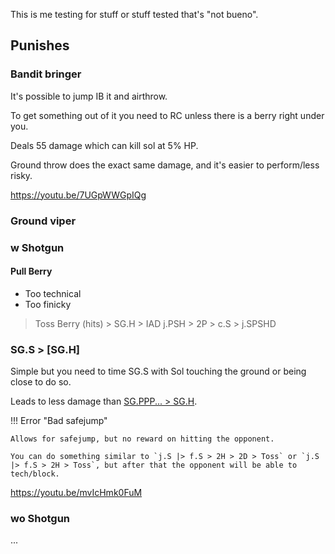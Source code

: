This is me testing for stuff or stuff tested that's "not bueno".

## Punishes


### Bandit bringer

It's possible to jump IB it and airthrow.

To get something out of it you need to RC unless there is a berry right under you.

Deals 55 damage which can kill sol at 5% HP.

Ground throw does the exact same damage, and it's easier to perform/less risky.

https://youtu.be/7UGpWWGpIQg


### Ground viper

### w Shotgun

#### Pull Berry

- Too technical
- Too finicky

> Toss Berry (hits) > SG.H > IAD j.PSH > 2P > c.S > j.SPSHD

### SG.S > [SG.H]

Simple but you need to time SG.S with Sol touching the ground or being close to do so.

Leads to less damage than [SG.PPP... > SG.H](../Ground_Viper.md#sgppp--sgh).

!!! Error "Bad safejump"

    Allows for safejump, but no reward on hitting the opponent.

    You can do something similar to `j.S |> f.S > 2H > 2D > Toss` or `j.S |> f.S > 2H > Toss`, but after that the opponent will be able to tech/block.

https://youtu.be/mvIcHmk0FuM

### wo Shotgun

...
